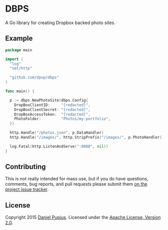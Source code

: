 # DBPS

A Go library for creating Dropbox backed photo sites.


Example
-------

```go
package main

import (
  "log"
  "net/http"

  "github.com/dpup/dbps"
)

func main() {

  p := dbps.NewPhotoSite(dbps.Config{
    DropBoxClientID:     "[redacted]",
    DropBoxClientSecret: "[redacted]",
    DropBoxAccessToken:  "[redacted]",
    PhotoFolder:         "Photos/my-portfolio",
  })

  http.Handle("/photos.json", p.DataHandler)
  http.Handle("/images/", http.StripPrefix("/images/", p.PhotoHandler))

  log.Fatal(http.ListenAndServe(":8080", nil))
}
```

Contributing
------------
This is not really intended for mass use, but if you do have questions,
comments, bug reports, and pull requests please submit them
[on the project issue tracker](https://github.com/dpup/dbps/issues/new).

License
-------
Copyright 2015 [Daniel Pupius](http://pupius.co.uk). Licensed under the
[Apache License, Version 2.0](http://www.apache.org/licenses/LICENSE-2.0).
